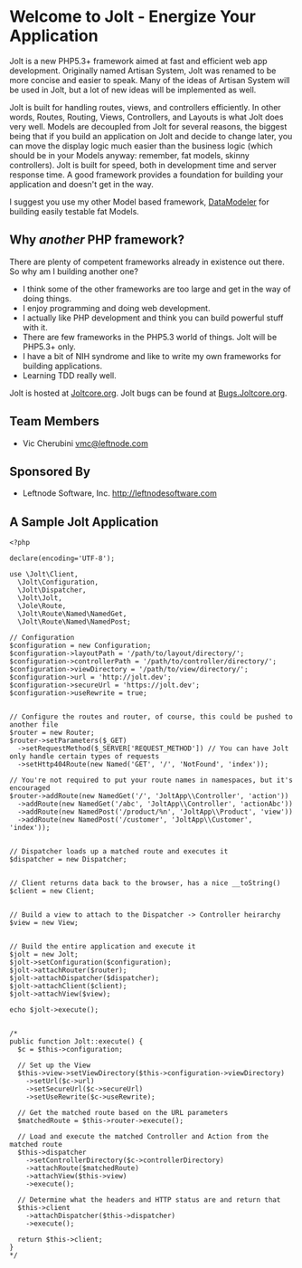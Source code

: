 # Welcome to Jolt - Energize Your Application

Jolt is a new PHP5.3+ framework aimed at fast and efficient web app development. Originally named Artisan System, Jolt was renamed to be more concise and easier to speak. Many of the ideas of Artisan System will be used in Jolt, but a lot of new ideas will be implemented as well.

Jolt is built for handling routes, views, and controllers efficiently. In other words, Routes, Routing, Views, Controllers, and Layouts is what Jolt does very well. Models are decoupled from Jolt for several reasons, the biggest being that if you build an application on Jolt and decide to change later, you can move the display logic much easier than the business logic (which should be in your Models anyway: remember, fat models, skinny controllers). Jolt is built for speed, both in development time and server response time. A good framework provides a foundation for building your application and doesn't get in the way.

I suggest you use my other Model based framework, [DataModeler](http://github.com/leftnode/DataModeler) for building easily testable fat Models. 

## Why *another* PHP framework?
There are plenty of competent frameworks already in existence out there. So why am I building another one?

* I think some of the other frameworks are too large and get in the way of doing things.
* I enjoy programming and doing web development.
* I actually like PHP development and think you can build powerful stuff with it.
* There are few frameworks in the PHP5.3 world of things. Jolt will be PHP5.3+ only.
* I have a bit of NIH syndrome and like to write my own frameworks for building applications.
* Learning TDD really well.

Jolt is hosted at [Joltcore.org](http://joltcore.org). Jolt bugs can be found at [Bugs.Joltcore.org](http://bugs.joltcore.org).

## Team Members
* Vic Cherubini <vmc@leftnode.com>

## Sponsored By
* Leftnode Software, Inc. <http://leftnodesoftware.com>

## A Sample Jolt Application
    <?php

    declare(encoding='UTF-8');
    
    use \Jolt\Client,
      \Jolt\Configuration,
      \Jolt\Dispatcher,
      \Jolt\Jolt,
      \Jole\Route,
      \Jolt\Route\Named\NamedGet,
      \Jolt\Route\Named\NamedPost;

    // Configuration
    $configuration = new Configuration;
    $configuration->layoutPath = '/path/to/layout/directory/';
    $configuration->controllerPath = '/path/to/controller/directory/';
    $configuration->viewDirectory = '/path/to/view/directory/';
    $configuration->url = 'http://jolt.dev';
    $configuration->secureUrl = 'https://jolt.dev';
    $configuration->useRewrite = true;


    // Configure the routes and router, of course, this could be pushed to another file
    $router = new Router;
    $router->setParameters($_GET)
      ->setRequestMethod($_SERVER['REQUEST_METHOD']) // You can have Jolt only handle certain types of requests
      ->setHttp404Route(new Named('GET', '/', 'NotFound', 'index'));
    
    // You're not required to put your route names in namespaces, but it's encouraged
    $router->addRoute(new NamedGet('/', 'JoltApp\\Controller', 'action'))
      ->addRoute(new NamedGet('/abc', 'JoltApp\\Controller', 'actionAbc'))
      ->addRoute(new NamedPost('/product/%n', 'JoltApp\\Product', 'view'))
      ->addRoute(new NamedPost('/customer', 'JoltApp\\Customer', 'index'));


    // Dispatcher loads up a matched route and executes it
    $dispatcher = new Dispatcher;


    // Client returns data back to the browser, has a nice __toString()
    $client = new Client;


    // Build a view to attach to the Dispatcher -> Controller heirarchy
    $view = new View;


    // Build the entire application and execute it
    $jolt = new Jolt;
    $jolt->setConfiguration($configuration);
    $jolt->attachRouter($router);
    $jolt->attachDispatcher($dispatcher);
    $jolt->attachClient($client);
    $jolt->attachView($view);

    echo $jolt->execute();


    /*
    public function Jolt::execute() {
      $c = $this->configuration;
      
      // Set up the View
      $this->view->setViewDirectory($this->configuration->viewDirectory)
        ->setUrl($c->url)
        ->setSecureUrl($c->secureUrl)
        ->setUseRewrite($c->useRewrite);

      // Get the matched route based on the URL parameters
      $matchedRoute = $this->router->execute();

      // Load and execute the matched Controller and Action from the matched route
      $this->dispatcher
        ->setControllerDirectory($c->controllerDirectory)
        ->attachRoute($matchedRoute)
        ->attachView($this->view)
        ->execute();

      // Determine what the headers and HTTP status are and return that
      $this->client
        ->attachDispatcher($this->dispatcher)
        ->execute();

      return $this->client;
    }
    */